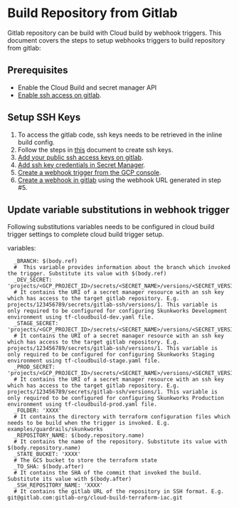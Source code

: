 # Build Repository from Gitlab

Gitlab repository can be build with Cloud build by webhook triggers. This document covers the steps to setup webhooks triggers to build repository from gitlab:

## Prerequisites

* Enable the Cloud Build and secret manager API
* [Enable ssh access on gitlab](https://cloud.google.com/build/docs/automating-builds/gitlab/build-repos-from-gitlab#enabling_ssh_access_on_gitlab).


## Setup SSH Keys

1. To access the gitlab code, ssh keys needs to be retrieved in the inline build config.
2. Follow the steps in [this](https://cloud.google.com/build/docs/automating-builds/gitlab/build-repos-from-gitlab#creating_an_ssh_key) document to create ssh keys. 
3. [Add your public ssh access keys on gitlab](https://cloud.google.com/build/docs/automating-builds/gitlab/build-repos-from-gitlab#adding_your_public_ssh_access_key_on_gitlab).
4. [Add ssh key credentials in Secret Manager](https://cloud.google.com/build/docs/automating-builds/gitlab/build-repos-from-gitlab#webhook_triggers_create_store_secret).
5. [Create a webhook trigger  from the GCP console](https://cloud.google.com/build/docs/automating-builds/gitlab/build-repos-from-gitlab#creating_webhook_triggers).
6. [Create a webhook in gitlab](https://cloud.google.com/build/docs/automating-builds/gitlab/build-repos-from-gitlab#creating_a_webhook_in_gitlab) using the webhook URL generated in step #5.


## Update variable substitutions in webhook trigger


Following substitutions variables needs to be configured in cloud build trigger settings to complete cloud build trigger setup. 

variables:
```
  _BRANCH: $(body.ref)
  #  This variable provides information about the branch which invoked the trigger. Substitute its value with $(body.ref)
  _DEV_SECRET: 'projects/<GCP_PROJECT_ID>/secrets/<SECRET_NAME>/versions/<SECRET_VERSION>'
  # It contains the URI of a secret manager resource with an ssh key which has access to the target gitlab repository. E.g. projects/123456789/secrets/gitlab-ssh/versions/1. This variable is only required to be configured for configuring Skunkworks Development environment using tf-cloudbuild-dev.yaml file.
  _STAGE_SECRET: 'projects/<GCP_PROJECT_ID>/secrets/<SECRET_NAME>/versions/<SECRET_VERSION>'
  # It contains the URI of a secret manager resource with an ssh key which has access to the target gitlab repository. E.g. projects/123456789/secrets/gitlab-ssh/versions/1. This variable is only required to be configured for configuring Skunkworks Staging environment using tf-cloudbuild-stage.yaml file.
  _PROD_SECRET: 'projects/<GCP_PROJECT_ID>/secrets/<SECRET_NAME>/versions/<SECRET_VERSION>'
  # It contains the URI of a secret manager resource with an ssh key which has access to the target gitlab repository. E.g. projects/123456789/secrets/gitlab-ssh/versions/1. This variable is only required to be configured for configuring Skunkworks Production environment using tf-cloudbuild-prod.yaml file.
  _FOLDER: 'XXXX'
  # It contains the directory with terraform configuration files which needs to be build when the trigger is invoked. E.g. examples/guardrails/skunkworks
  _REPOSITORY_NAME: $(body.repository.name)
  # It contains the name of the repository. Substitute its value with $(body.repository.name)
  _STATE_BUCKET: 'XXXX'
  # The GCS bucket to store the terraform state 
  _TO_SHA: $(body.after)
  # It contains the SHA of the commit that invoked the build. Substitute its value with $(body.after)
  _SSH_REPOSITORY_NAME: 'XXXX'
  # It contains the gitlab URL of the repository in SSH format. E.g. git@gitlab.com:gitlab-org/cloud-build-terraform-iac.git
```

